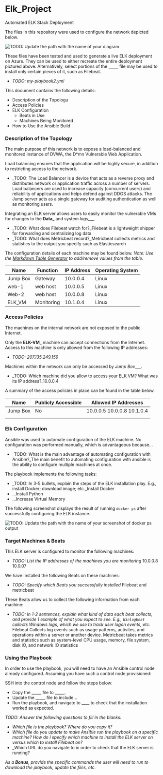 # Elk_Project
Automated ELK Stack Deployment

The files in this repository were used to configure the network depicted below.

![TODO: Update the path with the name of your diagram](/Onedrive/Documents/NetworkDiagram.Drawio)

These files have been tested and used to generate a live ELK deployment on Azure. They can be used to either recreate the entire deployment pictured above. Alternatively, select portions of the _____ file may be used to install only certain pieces of it, such as Filebeat.

  - _TODO: my-playbook2.yml_

This document contains the following details:
- Description of the Topologu
- Access Policies
- ELK Configuration
  - Beats in Use
  - Machines Being Monitored
- How to Use the Ansible Build


### Description of the Topology

The main purpose of this network is to expose a load-balanced and monitored instance of DVWA, the D*mn Vulnerable Web Application.

Load balancing ensures that the application will be highly secure, in addition to restricting access to the network.
- _TODO: The Load Balancer is a device that acts as a reverse proxy and distributes network or application traffic across a number of servers. Load balancers are used to increase capacity (concurrent users) and reliability of applications and helps defend against DDOS attacks.
The Jump server acts as a single gateway for auditing authentication as well as monitoring users.

Integrating an ELK server allows users to easily monitor the vulnerable VMs for changes to the __Data___ and system _logs____.
- _TODO: What does Filebeat watch for?_Filebeat is a lightweight shipper for forwarding and centralizing log data
- _TODO: What does Metricbeat record?_Metricbeat collects metrics and statistics to the output you specify such as Elasticsearch

The configuration details of each machine may be found below.
_Note: Use the [Markdown Table Generator](http://www.tablesgenerator.com/markdown_tables) to add/remove values from the table_.

| Name     | Function | IP Address | Operating System |
|----------|----------|------------|------------------|
| Jump Box | Gateway  | 10.0.0.4   | Linux            |
| web-1    | web host | 10.0.0.5   | Linux            |
| Web-2    | web host |  10.0.0.8  | Linux            |
| ELK_VM   | Monitoring|  10.1.0.4  | Linux            |

### Access Policies

The machines on the internal network are not exposed to the public Internet. 

Only the __ELK-VM___ machine can accept connections from the Internet. Access to this machine is only allowed from the following IP addresses:
- _TODO: 207.135.249.159_

Machines within the network can only be accessed by _Jump Box____.
- _TODO: Which machine did you allow to access your ELK VM? What was its IP address?_10.0.0.4

A summary of the access policies in place can be found in the table below.

| Name     | Publicly Accessible | Allowed IP Addresses |
|----------|---------------------|----------------------|
| Jump Box | No                  | 10.0.0.5 10.0.0.8 10.1.0.4   |
|          |                     |                      |
|          |                     |                      |

### Elk Configuration

Ansible was used to automate configuration of the ELK machine. No configuration was performed manually, which is advantageous because...
- _TODO: What is the main advantage of automating configuration with Ansible?_The main benefit to automating configuration with ansible is the ability to configure multiple machines at once.

The playbook implements the following tasks:
- _TODO: In 3-5 bullets, explain the steps of the ELK installation play. E.g., install Docker; download image; etc._Install Docker	
- ...Install Python
- ...Increase Virtual Memory

The following screenshot displays the result of running `docker ps` after successfully configuring the ELK instance.

![TODO: Update the path with the name of your screenshot of docker ps output](Onedrive/Pictures/Elk-VMconfig.jpeg)  

### Target Machines & Beats
This ELK server is configured to monitor the following machines:
- _TODO: List the IP addresses of the machines you are monitoring_
10.0.0.8 10.0.07

We have installed the following Beats on these machines:
- _TODO: Specify which Beats you successfully installed_
Filebeat and metricbeat

These Beats allow us to collect the following information from each machine:
- _TODO: In 1-2 sentences, explain what kind of data each beat collects, and provide 1 example of what you expect to see. E.g., `Winlogbeat` collects Windows logs, which we use to track user logon events, etc._
Filebeat Collects log events such as usage patterns, activites, and operations within a server or another device.
Metricbeat takes metrics and statistics such as system-level CPU usage, memory, file system, disk IO, and network IO statistics 

### Using the Playbook
In order to use the playbook, you will need to have an Ansible control node already configured. Assuming you have such a control node provisioned: 

SSH into the control node and follow the steps below:
- Copy the _____ file to _____.
- Update the _____ file to include...
- Run the playbook, and navigate to ____ to check that the installation worked as expected.

_TODO: Answer the following questions to fill in the blanks:_
- _Which file is the playbook? Where do you copy it?_
- _Which file do you update to make Ansible run the playbook on a specific machine? How do I specify which machine to install the ELK server on versus which to install Filebeat on?_
- _Which URL do you navigate to in order to check that the ELK server is running?

_As a **Bonus**, provide the specific commands the user will need to run to download the playbook, update the files, etc._
